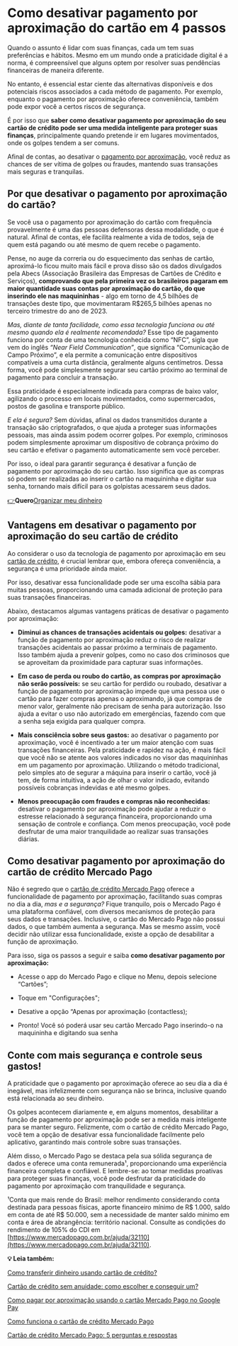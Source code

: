 # Como desativar pagamento por aproximação do cartão em 4 passos

Quando o assunto é lidar com suas finanças, cada um tem suas preferências e hábitos. Mesmo em um mundo onde a praticidade digital é a norma, é compreensível que alguns optem por resolver suas pendências financeiras de maneira diferente.

No entanto, é essencial estar ciente das alternativas disponíveis e dos potenciais riscos associados a cada método de pagamento. Por exemplo, enquanto o pagamento por aproximação oferece conveniência, também pode expor você a certos riscos de segurança.

É por isso que **saber como desativar pagamento por aproximação do seu cartão de crédito pode ser uma medida inteligente para proteger suas finanças**, principalmente quando pretende ir em lugares movimentados, onde os golpes tendem a ser comuns.

Afinal de contas, ao desativar o [pagamento por aproximação](https://meubolso.mercadopago.com.br/use-o-smartwatch-para-realizar-pagamentos-por-aproximacao), você reduz as chances de ser vítima de golpes ou fraudes, mantendo suas transações mais seguras e tranquilas.

## **Por que desativar o pagamento por aproximação do cartão?**

Se você usa o pagamento por aproximação do cartão com frequência provavelmente é uma das pessoas defensoras dessa modalidade, o que é natural. Afinal de contas, ele facilita realmente a vida de todos, seja de quem está pagando ou até mesmo de quem recebe o pagamento.

Pense, no auge da correria ou do esquecimento das senhas de cartão, aproximá-lo ficou muito mais fácil e prova disso são os dados divulgados pela Abecs (Associação Brasileira das Empresas de Cartões de Crédito e Serviços), **comprovando que pela primeira vez os brasileiros pagaram em maior quantidade suas contas por aproximação do cartão, do que inserindo ele nas maquininhas** - algo em torno de 4,5 bilhões de transações deste tipo, que movimentaram R$265,5 bilhões apenas no terceiro trimestre do ano de 2023.

*Mas, diante de tanta facilidade, como essa tecnologia funciona ou até mesmo quando ela é realmente recomendada?* Esse tipo de pagamento funciona por conta de uma tecnologia conhecida como “NFC”, sigla que vem do inglês *“Near Field Communication”*, que significa “Comunicação de Campo Próximo”, e ela permite a comunicação entre dispositivos compatíveis a uma curta distância, geralmente alguns centímetros. Dessa forma, você pode simplesmente segurar seu cartão próximo ao terminal de pagamento para concluir a transação.

Essa praticidade é especialmente indicada para compras de baixo valor, agilizando o processo em locais movimentados, como supermercados, postos de gasolina e transporte público.

*E ela é segura?* Sem dúvidas, afinal os dados transmitidos durante a transação são criptografados, o que ajuda a proteger suas informações pessoais, mas ainda assim podem ocorrer golpes. Por exemplo, criminosos podem simplesmente aproximar um dispositivo de cobrança próximo do seu cartão e efetivar o pagamento automaticamente sem você perceber.

Por isso, o ideal para garantir segurança é desativar a função de pagamento por aproximação do seu cartão. Isso significa que as compras só podem ser realizadas ao inserir o cartão na maquininha e digitar sua senha, tornando mais difícil para os golpistas acessarem seus dados.

[👉](https://meubolso.mercadopago.com.br/metas-financeiras-com-o-mercado-pago)**Quero**[](https://meubolso.mercadopago.com.br/metas-financeiras-com-o-mercado-pago)[Organizar meu dinheiro](https://meubolso.mercadopago.com.br/metas-financeiras-com-o-mercado-pago)[](https://meubolso.mercadopago.com.br/metas-financeiras-com-o-mercado-pago)

## **Vantagens em desativar o pagamento por aproximação do seu cartão de crédito**

Ao considerar o uso da tecnologia de pagamento por aproximação em seu [cartão de crédito](https://meubolso.mercadopago.com.br/cartao-de-credito-mocinho-ou-vilao), é crucial lembrar que, embora ofereça conveniência, a segurança é uma prioridade ainda maior.

Por isso, desativar essa funcionalidade pode ser uma escolha sábia para muitas pessoas, proporcionando uma camada adicional de proteção para suas transações financeiras.

Abaixo, destacamos algumas vantagens práticas de desativar o pagamento por aproximação:

- **Diminui as chances de transações acidentais ou golpes:** desativar a função de pagamento por aproximação reduz o risco de realizar transações acidentais ao passar próximo a terminais de pagamento. Isso também ajuda a prevenir golpes, como no caso dos criminosos que se aproveitam da proximidade para capturar suas informações.

- **Em caso de perda ou roubo do cartão, as compras por aproximação não serão possíveis:** se seu cartão for perdido ou roubado, desativar a função de pagamento por aproximação impede que uma pessoa use o cartão para fazer compras apenas o aproximando, já que compras de menor valor, geralmente não precisam de senha para autorização. Isso ajuda a evitar o uso não autorizado em emergências, fazendo com que a senha seja exigida para qualquer compra.

- **Mais consciência sobre seus gastos:** ao desativar o pagamento por aproximação, você é incentivado a ter um maior atenção com suas transações financeiras. Pela praticidade e rapidez na ação, é mais fácil que você não se atente aos valores indicados no visor das maquininhas em um pagamento por aproximação. Utilizando o método tradicional, pelo simples ato de segurar a máquina para inserir o cartão, você já tem, de forma intuitiva, a ação de olhar o valor indicado, evitando possíveis cobranças indevidas e até mesmo golpes.

- **Menos preocupação com fraudes e compras não reconhecidas:** desativar o pagamento por aproximação pode ajudar a reduzir o estresse relacionado à segurança financeira, proporcionando uma sensação de controle e confiança. Com menos preocupação, você pode desfrutar de uma maior tranquilidade ao realizar suas transações diárias.

## **Como desativar pagamento por aproximação do cartão de crédito Mercado Pago**

Não é segredo que o [cartão de crédito Mercado Pago](https://meubolso.mercadopago.com.br/limite-cartao-de-credito-mercado-pago) oferece a funcionalidade de pagamento por aproximação, facilitando suas compras no dia a dia, *mas e a segurança?* Fique tranquilo, pois o Mercado Pago é uma plataforma confiável, com diversos mecanismos de proteção para seus dados e transações. Inclusive, o cartão do Mercado Pago não possui dados, o que também aumenta a segurança. Mas se mesmo assim, você decidir não utilizar essa funcionalidade, existe a opção de desabilitar a função de aproximação.

Para isso, siga os passos a seguir e saiba **como desativar pagamento por aproximação:**

- Acesse o app do Mercado Pago e clique no Menu, depois selecione “Cartões”;

- Toque em "Configurações";

- Desative a opção “Apenas por aproximação (contactless);

- Pronto! Você só poderá usar seu cartão Mercado Pago inserindo-o na maquininha e digitando sua senha

## **Conte com mais segurança e controle seus gastos!**

A praticidade que o pagamento por aproximação oferece ao seu dia a dia é inegável, mas infelizmente com segurança não se brinca, inclusive quando está relacionada ao seu dinheiro.

Os golpes acontecem diariamente e, em alguns momentos, desabilitar a função de pagamento por aproximação pode ser a medida mais inteligente para se manter seguro. Felizmente, com o cartão de crédito Mercado Pago, você tem a opção de desativar essa funcionalidade facilmente pelo aplicativo, garantindo mais controle sobre suas transações.

Além disso, o Mercado Pago se destaca pela sua sólida segurança de dados e oferece uma conta remunerada¹, proporcionando uma experiência financeira completa e confiável. E lembre-se: ao tomar medidas proativas para proteger suas finanças, você pode desfrutar da praticidade do pagamento por aproximação com tranquilidade e segurança.

¹Conta que mais rende do Brasil: melhor rendimento considerando conta destinada para pessoas físicas, aporte financeiro mínimo de R$ 1.000, saldo em conta de até R$ 50.000, sem a necessidade de manter saldo mínimo em conta e área de abrangência: território nacional. Consulte as condições do rendimento de 105% do CDI em [https://www.mercadopago.com.br/ajuda/32110](https://www.mercadopago.com.br/ajuda/32110).

**💡 Leia também:**

[Como transferir dinheiro usando cartão de crédito?](https://meubolso.mercadopago.com.br/transferir-dinheiro-usando-cartao-de-credito)

[Cartão de crédito sem anuidade: como escolher e conseguir um?](https://meubolso.mercadopago.com.br/cartao-de-credito-sem-anuidade)

[Como pagar por aproximação usando o cartão Mercado Pago no Google Pay](https://meubolso.mercadopago.com.br/google-pay-cartao-mercado-pago)

[Como funciona o cartão de crédito Mercado Pago](https://meubolso.mercadopago.com.br/limite-cartao-de-credito-mercado-pago)

[Cartão de crédito Mercado Pago: 5 perguntas e respostas](https://meubolso.mercadopago.com.br/cartao-de-credito-mercado-pago-5-perguntas-e-respostas)